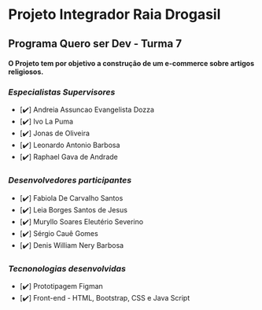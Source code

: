 # Projeto Integrador Raia Drogasil

## Programa Quero ser Dev - Turma 7

#### O Projeto tem por objetivo a construção de um e-commerce sobre artigos religiosos.



### *_Especialistas Supervisores_*
- [:heavy_check_mark:] Andreia Assuncao Evangelista Dozza
- [:heavy_check_mark:] Ivo La Puma
- [:heavy_check_mark:] Jonas de Oliveira
- [:heavy_check_mark:] Leonardo Antonio Barbosa
- [:heavy_check_mark:] Raphael Gava de Andrade

### *_Desenvolvedores participantes_*
- [:heavy_check_mark:] Fabiola De Carvalho Santos
- [:heavy_check_mark:] Leia Borges Santos de Jesus
- [:heavy_check_mark:] Muryllo Soares Eleutério Severino
- [:heavy_check_mark:] Sérgio Cauê Gomes
- [:heavy_check_mark:] Denis William Nery Barbosa

### *_Tecnonologias desenvolvidas_*
- [:heavy_check_mark:] Prototipagem Figman
- [:heavy_check_mark:] Front-end - HTML, Bootstrap, CSS e Java Script
